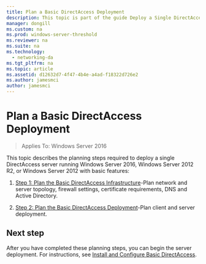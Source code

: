```yaml
---
title: Plan a Basic DirectAccess Deployment
description: This topic is part of the guide Deploy a Single DirectAccess Server Using the Getting Started Wizard for Windows Server 2016
manager: dongill
ms.custom: na
ms.prod: windows-server-threshold
ms.reviewer: na
ms.suite: na
ms.technology: 
  - networking-da
ms.tgt_pltfrm: na
ms.topic: article
ms.assetid: d12632d7-4f47-4b4e-a4ad-f18322d726e2
ms.author: jamesmci
author: jamesmci
---
```

# Plan a Basic DirectAccess Deployment

>Applies To: Windows Server 2016

This topic describes the planning steps required to deploy a single DirectAccess server running  Windows Server 2016, Windows Server 2012 R2, or Windows Server 2012 with basic features:  
  
1.  [Step 1: Plan the Basic DirectAccess Infrastructure](da-basic-plan-s1-infrastructure.md)-Plan network and server topology, firewall settings, certificate requirements, DNS and Active Directory.  
  
2.  [Step 2: Plan the Basic DirectAccess Deployment](da-basic-plan-s2-deployment.md)-Plan client and server deployment.  
  
## Next step  
After you have completed these planning steps, you can begin the server deployment. For instructions, see [Install and Configure Basic DirectAccess](Install-and-Configure-Basic-DirectAccess.md).  
  


